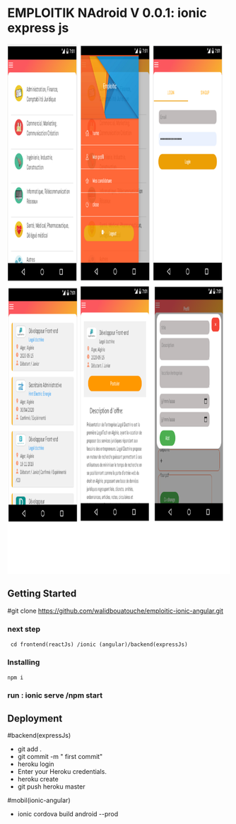 


#  EMPLOITIK  NAdroid  V 0.0.1:  ionic express js

<img src='plan.png' width='800px' height='1200px'>


## Getting Started

#git clone https://github.com/walidbouatouche/emploitic-ionic-angular.git
###  next step 


```
 cd frontend(reactJs) /ionic (angular)/backend(expressJs)  
```
 

### Installing


```
npm i 
```
 
### run : ionic serve /npm start
## Deployment

#backend(expressJs)

* git add .
* git commit -m " first commit"
* heroku login
* Enter your Heroku credentials.
* heroku create
* git push heroku master


 

#mobil(ionic-angular)
* ionic cordova build android --prod




 
 

 